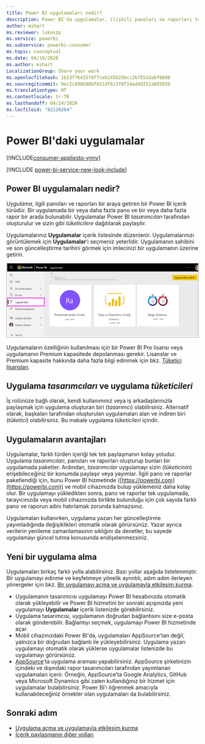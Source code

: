 ```yaml
---
title: Power BI uygulamaları nedir?
description: Power BI'da uygulamalar, ilişkili panoları ve raporları tek bir yerde bir araya getirir.
author: mihart
ms.reviewer: lukaszp
ms.service: powerbi
ms.subservice: powerbi-consumer
ms.topic: conceptual
ms.date: 04/19/2020
ms.author: mihart
LocalizationGroup: Share your work
ms.openlocfilehash: 1b23f76425fdf7ceb245b25bcc2b7551dabf0600
ms.sourcegitcommit: 9ec2c608b90bf651df613f0714addd251a885039
ms.translationtype: HT
ms.contentlocale: tr-TR
ms.lasthandoff: 04/24/2020
ms.locfileid: "82120264"
---
```

# <a name="apps-in-power-bi"></a>Power BI'daki uygulamalar

[!INCLUDE[consumer-appliesto-ynny](../includes/consumer-appliesto-ynny.md)]

[!INCLUDE [power-bi-service-new-look-include](../includes/power-bi-service-new-look-include.md)]

## <a name="what-is-a-power-bi-app"></a>Power BI uygulamaları nedir?
*Uygulama*, ilgili panoları ve raporları bir araya getiren bir Power BI içerik türüdür. Bir uygulamada bir veya daha fazla pano ve bir veya daha fazla rapor bir arada bulunabilir. Uygulamalar Power BI *tasarımcıları* tarafından oluşturulur ve sizin gibi *tüketicilere* dağıtılarak paylaşılır. 

Uygulamalarınız **Uygulamalar** içerik listesinde düzenlenir. Uygulamalarınızı görüntülemek için **Uygulamalar**’ı seçmeniz yeterlidir. Uygulamanın sahibini ve son güncelleştirme tarihini görmek için imlecinizi bir uygulamanın üzerine getirin. 

![Power BI'daki uygulamalar](./media/end-user-apps/power-bi-apps.png)


Uygulamaların özelliğinin kullanılması için bir Power BI Pro lisansı veya uygulamanın Premium kapasitede depolanması gerekir. Lisanslar ve Premium kapasite hakkında daha fazla bilgi edinmek için bkz. [Tüketici lisansları](end-user-license.md).

## <a name="app-designers-and-app-consumers"></a>Uygulama *tasarımcıları* ve uygulama *tüketicileri*
İş rolünüze bağlı olarak, kendi kullanımınız veya iş arkadaşlarınızla paylaşmak için uygulama oluşturan biri (*tasarımcı*) olabilirsiniz. Alternatif olarak, başkaları tarafından oluşturulan uygulamaları alan ve indiren biri (*tüketici*) olabilirsiniz. Bu makale uygulama *tüketicileri* içindir.

## <a name="advantages-of-apps"></a>Uygulamaların avantajları
Uygulamalar, farklı türden içeriği tek tek paylaşmanın kolay yoludur. Uygulama *tasarımcıları*, panoları ve raporları oluşturup bunları bir uygulamada paketler. Ardından, *tasarımcılar* uygulamayı sizin (*tüketicinin*) erişebileceğiniz bir konumda paylaşır veya yayımlar. İlgili pano ve raporlar paketlendiği için, bunu Power BI hizmetinde ([https://powerbi.com](https://powerbi.com)) ve mobil cihazınızda bulup yüklemeniz daha kolay olur. Bir uygulamayı yükledikten sonra, pano ve raporlar tek uygulamada, tarayıcınızda veya mobil cihazınızda birlikte bulunduğu için çok sayıda farklı pano ve raporun adını hatırlamak zorunda kalmazsınız.

Uygulamaları kullanırken, uygulama yazarı her güncelleştirme yayımladığında değişiklikleri otomatik olarak görürsünüz. Yazar ayrıca verilerin yenileme zamanlamasının sıklığını da denetler, bu sayede uygulamayı güncel tutma konusunda endişelenmezsiniz. 

<!-- add conceptual art -->
## <a name="get-a-new-app"></a>Yeni bir uygulama alma
Uygulamaları birkaç farklı yolla alabilirsiniz. Bazı yollar aşağıda listelenmiştir.  Bir uygulamayı edinme ve keşfetmeye yönelik ayrıntılı, adım adım ilerleyen yönergeler için bkz. [Bir uygulamayı açma ve uygulamayla etkileşim kurma](end-user-app-view.md).

- Uygulamanın tasarımcısı uygulamayı Power BI hesabınızda otomatik olarak yükleyebilir ve Power BI hizmetini bir sonraki açışınızda yeni uygulamayı **Uygulamalar** içerik listenizde görebilirsiniz. 
- Uygulama tasarımcısı, uygulamanın doğrudan bağlantısını size e-posta olarak gönderebilir. Bağlantıyı seçmek, uygulamayı Power BI hizmetinde açar.
- Mobil cihazınızdaki Power BI'da, uygulamaları AppSource'tan değil, yalnızca bir doğrudan bağlantı ile yükleyebilirsiniz. Uygulama yazarı uygulamayı otomatik olarak yüklerse uygulamalar listenizde bu uygulamayı görürsünüz.
- [AppSource](https://appsource.microsoft.com)’ta uygulama araması yapabilirsiniz. AppSource şirketinizin içindeki ve dışındaki rapor tasarımcıları tarafından yayımlanan uygulamaları içerir. Örneğin, AppSource’ta Google Analytics, GitHub veya Microsoft Dynamics gibi zaten kullandığınız bir hizmet için uygulamalar bulabilirsiniz. Power BI’ı öğrenmek amacıyla kullanabileceğiniz örnekler olan uygulamaları da bulabilirsiniz.  


## <a name="next-step"></a>Sonraki adım
* [Uygulama açma ve uygulamayla etkileşim kurma](end-user-app-view.md)
* [İçerik paylaşmanın diğer yolları](end-user-shared-with-me.md)


